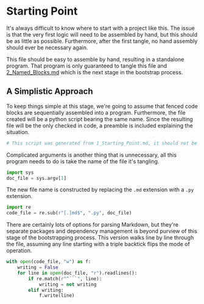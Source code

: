 # Starting Point

It's always difficult to know where to start with a project like this. The issue is that the very first logic will need to be assembled by hand, but this should be as little as possible. Furthermore, after the first tangle, no hand assembly should ever be necessary again.

This file should be easy to assemble by hand, resulting in a standalone program. That program is only guaranteed to tangle this file and [2_Named_Blocks.md](2_Named_Blocks.md) which is the next stage in the bootstrap process.

## A Simplistic Approach

To keep things simple at this stage, we're going to assume that fenced code blocks are sequentially assembled into a program. Furthermore, the file created will be a python script bearing the same name. Since the resulting file will be the only checked in code, a preamble is included explaining the situation.

```python
# This script was generated from 1_Starting_Point.md, it should not be modified directly. Read that document to understand how this should be used.
```

Complicated arguments is another thing that is unnecessary, all this program needs to do is take the name of the file it's tangling.

```python
import sys
doc_file = sys.argv[1]
```

The new file name is constructed by replacing the `.md` extension with a `.py` extension.

```python
import re
code_file = re.sub(r"[.]md$", ".py", doc_file)
```

There are certainly lots of options for parsing Markdown, but they're separate packages and dependency management is beyond purview of this stage of the bootstrapping process. This version walks line by line through the file, assuming any line starting with a triple backtick flips the mode of operation.

```python
with open(code_file, "w") as f:
    writing = False
    for line in open(doc_file, "r").readlines():
        if re.match(r"^```", line):
            writing = not writing
        elif writing:
            f.write(line)
```
